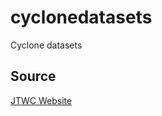 # cyclonedatasets
Cyclone datasets 

## Source
[JTWC Website](https://www.metoc.navy.mil/jtwc/jtwc.html?best-tracks)
